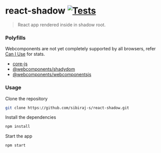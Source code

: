 # react-shadow [![Tests](https://github.com/sibiraj-s/react-shadow/workflows/Tests/badge.svg)](https://github.com/sibiraj-s/react-shadow/actions)

> React app rendered inside in shadow root.

### Polyfills

Webcomponents are not yet completely supported by all browsers, refer [Can I Use](https://caniuse.com/#search=webcomponents) for stats.

- [core-js](https://www.npmjs.com/package/core-js)
- [@webcomponents/shadydom](https://github.com/webcomponents/polyfills/tree/master/packages/shadydom)
- [@webcomponents/webcomponentsjs](https://github.com/webcomponents/polyfills/tree/master/packages/webcomponentsjs)

### Usage

Clone the repository

```bash
git clone https://github.com/sibiraj-s/react-shadow.git
```

Install the dependencies

```bash
npm install
```

Start the app

```bash
npm start
```
